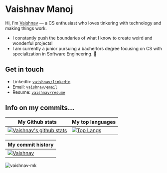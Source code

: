# Vaishnav Manoj
Hi, I'm [Vaishnav](https://vaishnav.one) — a CS enthusiast who loves tinkering with technology and making things work. 
* I constantly push the boundaries of what I know to create weird and wonderful projects!
* I am currently a junior pursuing a bacherlors degree focusing on CS with specialization in Software Engineering. 🚀


## Get in touch
- LinkedIn: [`vaishnav/linkedin`](https://vaishnav.one/linkedin)
- Email: [`vaishnav/email`](https://vaishnav.one/email)
- Resume: [`vaishnav/resume`](https://vaishnav.one/view-resume)


## Info on my commits...

| My Github stats | My top languages |
|---|---|
| [![Vaishnav's github stats](https://github-readme-stats.vercel.app/api?username=vaishnav-mk&show_icons=true&theme=dark)](https://github.com/vaishnav-mk) | [![Top Langs](https://github-readme-stats.vercel.app/api/top-langs/?username=vaishnav-mk&layout=compact&theme=dark)](https://github.com/vaishnav-mk) | 

| My commit history |
|---|
|[![Vaishnav](https://github-readme-activity-graph.vercel.app/graph?username=vaishnav-mk&bg_color=151515&color=c1c0c1&line=ffffff&point=403d3d&area=true&hide_border=true)](https://github.com/ashutosh00710/github-readme-activity-graph) |


<p align="left"><img src="https://komarev.com/ghpvc/?username=vaishnav-mk&color=grey" alt="vaishnav-mk"/></p>
